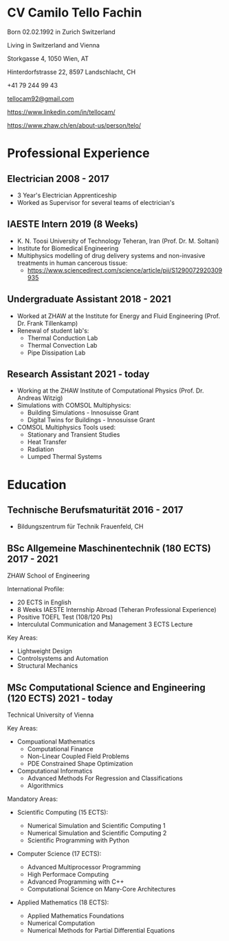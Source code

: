 # CV Camilo Tello Fachin
Born 02.02.1992 in Zurich Switzerland

Living in Switzerland and Vienna

Storkgasse 4, 1050 Wien, AT

Hinterdorfstrasse 22, 8597 Landschlacht, CH

+41 79 244 99 43

tellocam92@gmail.com

https://www.linkedin.com/in/tellocam/

https://www.zhaw.ch/en/about-us/person/telo/

# Professional Experience
## Electrician 2008 - 2017
- 3 Year's Electrician Apprenticeship 
- Worked as Supervisor for several teams of electrician's

## IAESTE Intern 2019 (8 Weeks)
- K. N. Toosi University of Technology Teheran, Iran (Prof. Dr. M. Soltani)
- Institute for Biomedical Engineering 
- Multiphysics modelling of drug delivery systems and non-invasive treatments in human cancerous tissue:
  - https://www.sciencedirect.com/science/article/pii/S1290072920309935

## Undergraduate Assistant 2018 - 2021
- Worked at ZHAW at the Institute for Energy and Fluid Engineering (Prof. Dr. Frank Tillenkamp)
- Renewal of student lab's:
  - Thermal Conduction Lab
  - Thermal Convection Lab
  - Pipe Dissipation Lab

## Research Assistant 2021 - today
- Working at the ZHAW Institute of Computational Physics (Prof. Dr. Andreas Witzig)
- Simulations with COMSOL Multiphysics:
  - Building Simulations - Innosuisse Grant
  - Digital Twins for Buildings - Innosuisse Grant
- COMSOL Multiphysics Tools used:
  - Stationary and Transient Studies
  - Heat Transfer
  - Radiation
  - Lumped Thermal Systems

# Education
## Technische Berufsmaturität 2016 - 2017
- Bildungszentrum für Technik Frauenfeld, CH

## BSc Allgemeine Maschinentechnik (180 ECTS) 2017 - 2021
ZHAW School of Engineering

International Profile:
  - 20 ECTS in English
  - 8 Weeks IAESTE Internship Abroad (Teheran Professional Experience)
  - Positive TOEFL Test (108/120 Pts)
  - Interculutal Communication and Management 3 ECTS Lecture

Key Areas:
  - Lightweight Design
  - Controlsystems and Automation
  - Structural Mechanics

 ## MSc Computational Science and Engineering (120 ECTS) 2021 - today
Technical University of Vienna

Key Areas:
   - Compuational Mathematics
     - Computational Finance
     - Non-Linear Coupled Field Problems
     - PDE Constrained Shape Optimization
   - Computational Informatics
     - Advanced Methods For Regression and Classifications
     - Algorithmics

Mandatory Areas:
- Scientific Computing (15 ECTS):
  - Numerical Simulation and Scientific Computing 1
  - Numerical Simulation and Scientific Computing 2
  - Scientific Programming with Python

- Computer Science (17 ECTS):
  - Advanced Multiprocessor Programming
  - High Performace Computing
  - Advanced Programming with C++
  - Computational Science on Many-Core Architectures

- Applied Mathematics (18 ECTS):
  - Applied Mathematics Foundations
  - Numerical Computation
  - Numerical Methods for Partial Differential Equations

  


